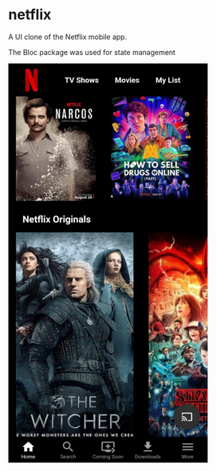 # netflix

A UI clone of the Netflix mobile app.

The Bloc package was used for state management

<img src = "https://github.com/JerryAgbesi/netflix_UI_Clone/blob/main/Screenshots/Screenshot_20211230_130943.jpg" width= "400px" height= "800px"><img>
